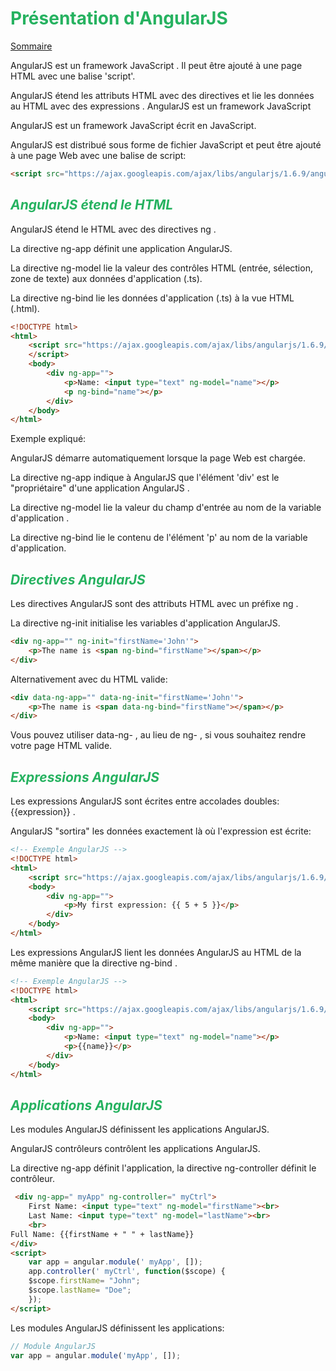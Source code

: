 # <div style="color: #26B260">**Présentation d'AngularJS**</div>

[Sommaire](./00-Sommaire.md)

AngularJS est un framework JavaScript . Il peut être ajouté à une page HTML avec une balise 'script'.

AngularJS étend les attributs HTML avec des directives et lie les données au HTML avec des expressions .
AngularJS est un framework JavaScript

AngularJS est un framework JavaScript écrit en JavaScript.

AngularJS est distribué sous forme de fichier JavaScript et peut être ajouté à une page Web avec une balise de script:

```html
<script src="https://ajax.googleapis.com/ajax/libs/angularjs/1.6.9/angular.min.js"></script>

```

## <div style="color: #26B260">*AngularJS étend le HTML*</div>

AngularJS étend le HTML avec des directives ng .

La directive ng-app définit une application AngularJS.

La directive ng-model lie la valeur des contrôles HTML (entrée, sélection, zone de texte) aux données d'application (.ts).

La directive ng-bind lie les données d'application (.ts) à la vue HTML (.html).

```html
<!DOCTYPE html>
<html>
    <script src="https://ajax.googleapis.com/ajax/libs/angularjs/1.6.9/angular.min.js">
    </script>
    <body>
        <div ng-app="">
            <p>Name: <input type="text" ng-model="name"></p>
            <p ng-bind="name"></p>
        </div>
    </body>
</html>
```

Exemple expliqué:

AngularJS démarre automatiquement lorsque la page Web est chargée.

La directive ng-app indique à AngularJS que l'élément 'div' est le "propriétaire" d'une application AngularJS .

La directive ng-model lie la valeur du champ d'entrée au nom de la variable d'application .

La directive ng-bind lie le contenu de l'élément 'p' au nom de la variable d'application.

## <div style="color: #26B260">*Directives AngularJS*</div>

Les directives AngularJS sont des attributs HTML avec un préfixe ng .

La directive ng-init initialise les variables d'application AngularJS.

```html
<div ng-app="" ng-init="firstName='John'">
    <p>The name is <span ng-bind="firstName"></span></p>
</div> 
```

Alternativement avec du HTML valide:

```html
<div data-ng-app="" data-ng-init="firstName='John'">
    <p>The name is <span data-ng-bind="firstName"></span></p>
</div> 
```

Vous pouvez utiliser data-ng- , au lieu de ng- , si vous souhaitez rendre votre page HTML valide.

## <div style="color: #26B260">*Expressions AngularJS*</div>

Les expressions AngularJS sont écrites entre accolades doubles: {{expression}} .

AngularJS "sortira" les données exactement là où l'expression est écrite:

```html
<!-- Exemple AngularJS -->
<!DOCTYPE html>
<html>
    <script src="https://ajax.googleapis.com/ajax/libs/angularjs/1.6.9/angular.min.js"></script>
    <body>
        <div ng-app="">
            <p>My first expression: {{ 5 + 5 }}</p>
        </div>
    </body>
</html>
```

Les expressions AngularJS lient les données AngularJS au HTML de la même manière que la directive ng-bind .

```html
<!-- Exemple AngularJS -->
<!DOCTYPE html>
<html>
    <script src="https://ajax.googleapis.com/ajax/libs/angularjs/1.6.9/angular.min.js"></script>
    <body>
        <div ng-app="">
            <p>Name: <input type="text" ng-model="name"></p>
            <p>{{name}}</p>
        </div>
    </body>
</html>
```

## <div style="color: #26B260">*Applications AngularJS*</div>

Les modules AngularJS définissent les applications AngularJS.

AngularJS contrôleurs contrôlent les applications AngularJS.

La directive ng-app définit l'application, la directive ng-controller définit le contrôleur.

```html
 <div ng-app=" myApp" ng-controller=" myCtrl">
    First Name: <input type="text" ng-model="firstName"><br>
    Last Name: <input type="text" ng-model="lastName"><br>
    <br>
Full Name: {{firstName + " " + lastName}}
</div>
<script>
    var app = angular.module(' myApp', []);
    app.controller(' myCtrl', function($scope) {
    $scope.firstName= "John";
    $scope.lastName= "Doe";
    });
</script> 
```

Les modules AngularJS définissent les applications:

```javascript
// Module AngularJS 
var app = angular.module('myApp', []);
```
